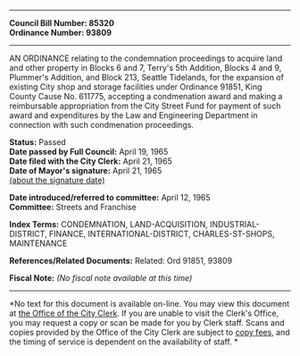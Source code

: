 * * * * *  
  
**Council Bill Number: [](#h0)[](#h2)85320**   
**Ordinance Number: 93809**  
  
* * * * *  
  
AN ORDINANCE relating to the condemnation proceedings to acquire land and other property in Blocks 6 and 7, Terry's 5th Addition, Blocks 4 and 9, Plummer's Addition, and Block 213, Seattle Tidelands, for the expansion of existing City shop and storage facilities under Ordinance 91851, King County Cause No. 611775, accepting a condmenation award and making a reimbursable appropriation from the City Street Fund for payment of such award and expenditures by the Law and Engineering Department in connection with such condmenation proceedings.  
  
**Status:** Passed   
**Date passed by Full Council:** April 19, 1965   
**Date filed with the City Clerk:** April 21, 1965   
**Date of Mayor's signature:** April 21, 1965   
[(about the signature date)](/~public/approvaldate.htm)   
  
  
**Date introduced/referred to committee:** April 12, 1965   
**Committee:** Streets and Franchise   
  
**Index Terms:** CONDEMNATION, LAND-ACQUISITION, INDUSTRIAL-DISTRICT, FINANCE, INTERNATIONAL-DISTRICT, CHARLES-ST-SHOPS, MAINTENANCE  
  
**References/Related Documents:** Related: Ord 91851, 93809  
  
**Fiscal Note:** *(No fiscal note available at this time)*  
  
* * * * *  
  
*No text for this document is available on-line. You may view this document at [the Office of the City Clerk](http://www.seattle.gov/leg/clerk/contactUs.htm). If you are unable to visit the Clerk's Office, you may request a copy or scan be made for you by Clerk staff. Scans and copies provided by the Office of the City Clerk are subject to [copy fees](http://clerk.seattle.gov/~public/clerkfees.htm), and the timing of service is dependent on the availability of staff. *  
  
  
